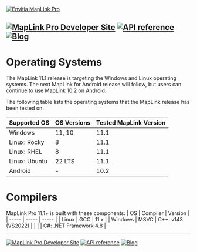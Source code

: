 [![Envitia MapLink Pro](https://user-images.githubusercontent.com/60386764/159908069-b33f1ba7-6ad9-45d0-a872-dfd38dc40c91.png)](https://www.envitia.com/for-developers/maplink-pro/)

[![MapLink Pro Developer Site](https://img.shields.io/badge/MapLink%20Pro%20Developer%20Site-6cc4ea)](https://envitia.github.io/maplink-docs)
[![API reference](https://img.shields.io/badge/MapLink%20Pro%20API%20Documentation-84bd00)](https://www.envitia.com/technologies/products/maplink-pro/userguide/index.html)
[![Blog](https://img.shields.io/badge/Envitia%20Blog-1F2A44)](https://www.envitia.com/category/the-envitia-blog/) 
---

# Operating Systems
The MapLink 11.1 release is targeting the Windows and Linux operating systems. The next MapLink for Android release will follow, but users can continue to use MapLink 10.2 on Android.

The following table lists the operating systems that the MapLink release has been tested on. 

| Supported OS | OS Versions | Tested MapLink Version |
| ----- | ----- | ----- |
| Windows | 11, 10 | 11.1 |
| Linux: Rocky | 8 | 11.1 |
| Linux: RHEL | 8 | 11.1 |
| Linux: Ubuntu | 22 LTS | 11.1 |
| Android | - | 10.2 |

# Compilers

MapLink Pro 11.1+ is built with these components:
| OS | Compiler | Version |
| ----- | ----- | ----- |
| Linux | GCC | 11.x |
| Windows | MSVC | C++: v143 (VS2022) |
|  |  | C#: .NET Framework 4.8 |

---

[![MapLink Pro Developer Site](https://img.shields.io/badge/MapLink%20Pro%20Developer%20Site-6cc4ea)](https://envitia.github.io/maplink-docs)
[![API reference](https://img.shields.io/badge/MapLink%20Pro%20API%20Documentation-84bd00)](https://www.envitia.com/technologies/products/maplink-pro/userguide/index.html)
[![Blog](https://img.shields.io/badge/Envitia%20Blog-1F2A44)](https://www.envitia.com/category/the-envitia-blog/) 


